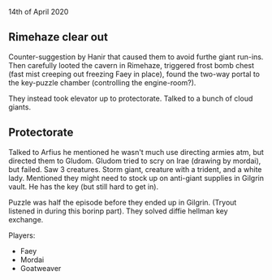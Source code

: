 14th of April 2020

## Rimehaze clear out
Counter-suggestion by Hanir that caused them to avoid furthe giant run-ins. Then carefully looted the cavern in Rimehaze, triggered frost bomb chest (fast mist creeping out freezing Faey in place), found the two-way portal to the key-puzzle chamber (controlling the engine-room?).

They instead took elevator up to protectorate. Talked to a bunch of cloud giants.

## Protectorate
Talked to Arfius he mentioned he wasn't much use directing armies atm, but directed them to Gludom. Gludom tried to scry on Irae (drawing by mordai), but failed. Saw 3 creatures. Storm giant, creature with a trident, and a white lady.
Mentioned they might need to stock up on anti-giant supplies in Gilgrin vault. He has the key (but still hard to get in).

Puzzle was half the episode before they ended up in Gilgrin. (Tryout listened in during this borinp part).
They solved diffie hellman key exchange.

Players:
- Faey
- Mordai
- Goatweaver